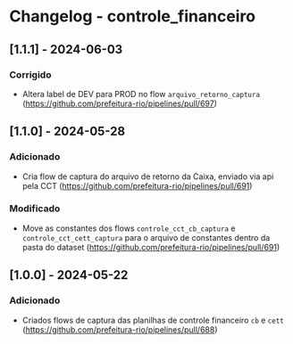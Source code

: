# Changelog - controle_financeiro

## [1.1.1] - 2024-06-03

### Corrigido

- Altera label de DEV para PROD no flow `arquivo_retorno_captura` (https://github.com/prefeitura-rio/pipelines/pull/697)

## [1.1.0] - 2024-05-28

### Adicionado

- Cria flow de captura do arquivo de retorno da Caixa, enviado via api pela CCT (https://github.com/prefeitura-rio/pipelines/pull/691)

### Modificado

- Move as constantes dos flows `controle_cct_cb_captura` e `controle_cct_cett_captura` para o arquivo de constantes dentro da pasta do dataset (https://github.com/prefeitura-rio/pipelines/pull/691)

## [1.0.0] - 2024-05-22

### Adicionado

- Criados flows de captura das planilhas de controle financeiro `cb` e `cett` (https://github.com/prefeitura-rio/pipelines/pull/688)
